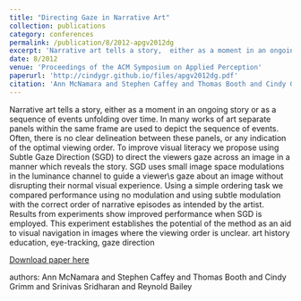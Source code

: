 ```yaml
---
title: "Directing Gaze in Narrative Art"
collection: publications
category: conferences
permalink: /publication/8/2012-apgv2012dg
excerpt: 'Narrative art tells a story,  either as a moment in an ongoing story or as a sequence of events unfolding over time. In many works of art separate panels within the same frame are used to depict the sequence of events. Often,  there is no clear delineation between these panels,  or any indication of the optimal viewing order. To improve visual literacy we propose using Subtle Gaze Direction (SGD) to direct the viewers gaze across an image in a manner which reveals the story. SGD uses small image space modulations in the luminance channel to guide a viewer\s gaze about an image without disrupting their normal visual experience. Using a simple ordering task we compared performance using no modulation and using subtle modulation with the correct order of narrative episodes as intended by the artist. Results from experiments show improved performance when SGD is employed. This experiment establishes the potential of the method as an aid to visual navigation in images where the viewing order is unclear. art history education,  eye-tracking,  gaze direction, '
date: 8/2012
venue: 'Proceedings of the ACM Symposium on Applied Perception'
paperurl: 'http://cindygr.github.io/files/apgv2012dg.pdf'
citation: 'Ann McNamara and Stephen Caffey and Thomas Booth and Cindy Grimm and  Srinivas Sridharan and Reynold Bailey'
---
```

Narrative art tells a story,  either as a moment in an ongoing story or as a sequence of events unfolding over time. In many works of art separate panels within the same frame are used to depict the sequence of events. Often,  there is no clear delineation between these panels,  or any indication of the optimal viewing order. To improve visual literacy we propose using Subtle Gaze Direction (SGD) to direct the viewers gaze across an image in a manner which reveals the story. SGD uses small image space modulations in the luminance channel to guide a viewer\s gaze about an image without disrupting their normal visual experience. Using a simple ordering task we compared performance using no modulation and using subtle modulation with the correct order of narrative episodes as intended by the artist. Results from experiments show improved performance when SGD is employed. This experiment establishes the potential of the method as an aid to visual navigation in images where the viewing order is unclear. art history education,  eye-tracking,  gaze direction

[Download paper here](http://cindygr.github.io/files/apgv2012dg.pdf)

authors: Ann McNamara and Stephen Caffey and Thomas Booth and Cindy Grimm and  Srinivas Sridharan and Reynold Bailey
